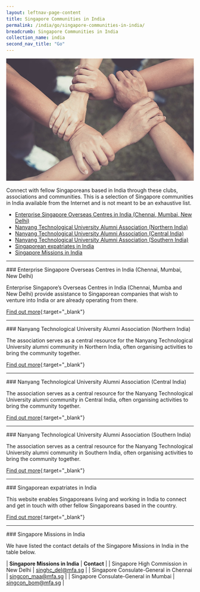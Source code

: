 ```yaml
---
layout: leftnav-page-content
title: Singapore Communities in India
permalink: /india/go/singapore-communities-in-india/
breadcrumb: Singapore Communities in India
collection_name: india
second_nav_title: "Go"
---
```


![banner-singapore-communities-in-india](\images\china\sg-communities-new.jpg)

Connect with fellow Singaporeans based in India through these clubs, associations and communities. This is a selection of Singapore communities in India available from the Internet and is not meant to be an exhaustive list.

* [Enterprise Singapore Overseas Centres in India (Chennai, Mumbai, New Delhi)](#enterprise-singapore-overseas-centres-in-india-chennai-mumbai-new-delhi)
* [Nanyang Technological University Alumni Association (Northern India)](#nanyang-technological-university-alumni-association-northern-india)
* [Nanyang Technological University Alumni Association (Central India)](#nanyang-technological-university-alumni-association-central-india)
* [Nanyang Technological University Alumni Association (Southern India)](#nanyang-technological-university-alumni-association-southern-india)
* [Singaporean expatriates in India](#singaporean-expatriates-in-india)
* [Singapore Missions in India](#singapore-missions-in-india)

<hr/>
### Enterprise Singapore Overseas Centres in India (Chennai, Mumbai, New Delhi)

Enterprise Singapore’s Overseas Centres in India (Chennai, Mumba and New Delhi) provide assistance to Singaporean companies that wish to venture into India or are already operating from there.

[Find out more](https://ie.enterprisesg.gov.sg/Contact-Info/Global-Networks){:target="_blank"}

<hr/>
### Nanyang Technological University Alumni Association (Northern India)

The association serves as a central resource for the Nanyang Technological University alumni community in Northern India, often organising activities to bring the community together.

[Find out more](http://www.ntu.edu.sg/Alumni/associations/Overseas-Based-web/India/Pages/NorthernIndia.aspx){:target="_blank"}

<hr/>
### Nanyang Technological University Alumni Association (Central India)

The association serves as a central resource for the Nanyang Technological University alumni community in Central India, often organising activities to bring the community together.

[Find out more](http://www.ntu.edu.sg/Alumni/associations/Overseas-Based-web/India/Pages/CentralIndia.aspx){:target="_blank"}

<hr/>
### Nanyang Technological University Alumni Association (Southern India)

The association serves as a central resource for the Nanyang Technological University alumni community in Southern India, often organising activities to bring the community together.

[Find out more](http://www.ntu.edu.sg/Alumni/associations/Overseas-Based-web/India/Pages/SouthernIndia.aspx){:target="_blank"}

<hr/>
### Singaporean expatriates in India

This website enables Singaporeans living and working in India to connect and get in touch with other fellow Singaporeans based in the country.

[Find out more](http://www.expat.com/en/network/asia/india/){:target="_blank"}

<hr/>
### Singapore Missions in India

We have listed the contact details of the Singapore Missions in India in the table below.

| **Singapore Missions in India** | **Contact** |
| Singapore High Commission in New Delhi | <singhc_del@mfa.sg> |
| Singapore Consulate-General in Chennai | <singcon_maa@mfa.sg> |
| Singapore Consulate-General in Mumbai | <singcon_bom@mfa.sg> |